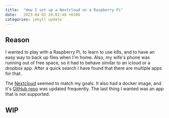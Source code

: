 ```yaml
---
title:  "How I set up a Nextcloud on a Raspberry Pi"
date:   2023-04-02 20:02:48 +0100
categories: jekyll update
---
```

## Reason
I wanted to play with a Raspberry Pi, to learn to use k8s, and to have an easy way to back up files when I'm home. 
Also, my wife's phone was running out of free space, so it had to behave similar to an icloud or a dropbox app. 
After a quick search I have found that there are multiple apps for that.  

The [Nextcloud](https://nextcloud.com) seemed to match my goals. 
It also had a docker image, and it's [GitHub repo](https://github.com/nextcloud) was updated frequently.
The last thing I wanted was an app that is not supported.

## WIP